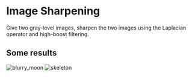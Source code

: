 # Image Sharpening
Give two gray-level images, sharpen the two images using the Laplacian operator and high-boost filtering.
## Some results
![blurry_moon](https://github.com/yuu200219/Image-Processing/assets/85803667/178a7967-68a9-4f15-8900-2469d8981a9e)
![skeleton](https://github.com/yuu200219/Image-Processing/assets/85803667/ce903c07-00de-4c54-bde5-566e0863c9f3)
